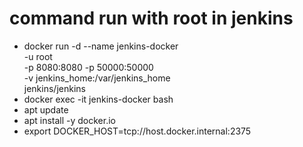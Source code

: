 # command run with root in jenkins
- docker run -d --name jenkins-docker \
  -u root \
  -p 8080:8080 -p 50000:50000 \
  -v jenkins_home:/var/jenkins_home \
  jenkins/jenkins
- docker exec -it jenkins-docker bash
- apt update
- apt install -y docker.io
- export DOCKER_HOST=tcp://host.docker.internal:2375

